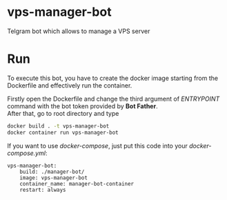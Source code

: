 # vps-manager-bot
Telgram bot which allows to manage a VPS server

# Run
To execute this bot, you have to create the docker image starting from the Dockerfile and effectively run the container.

Firstly open the Dockerfile and change the third argument of *ENTRYPOINT* command with the bot token provided by **Bot Father**.  
After that, go to root directory and type
``` bash
docker build . -t vps-manager-bot
docker container run vps-manager-bot
```

If you want to use *docker-compose*, just put this code into your *docker-compose.yml*:
```
vps-manager-bot:
    build: ./manager-bot/
    image: vps-manager-bot
    container_name: manager-bot-container
    restart: always
```


